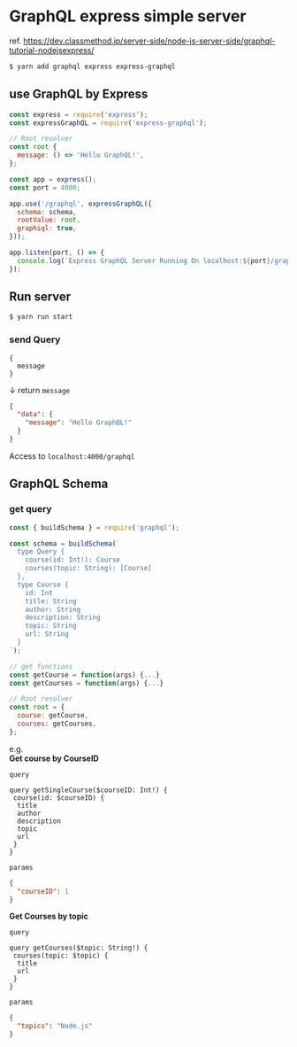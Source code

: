 # GraphQL express simple server

ref. https://dev.classmethod.jp/server-side/node-js-server-side/graphql-tutorial-nodejsexpress/

```sh
$ yarn add graphql express express-graphql
```

## use GraphQL by Express

```javascript
const express = require('express');
const expressGraphQL = require('express-graphql');

// Root resolver
const root {
  message: () => 'Hello GraphQL!',
};

const app = express();
const port = 4000;

app.use('/graphql', expressGraphQL({
  schema: schema,
  rootValue: root,
  graphiql: true,
}));

app.listen(port, () => {
  console.log(`Express GraphQL Server Running On localhost:${port}/graphql`);
});
```

## Run server

```sh
$ yarn run start
```

### send Query

```query
{
  message
}
```

↓ return `message`

```json
{
  "data": {
    "message": "Hello GraphQL!"
  }
}
```

Access to `localhost:4000/graphql`

## GraphQL Schema

### get query

```js
const { buildSchema } = require('graphql');

const schema = buildSchema(`
  type Query {
    course(id: Int!): Course
    courses(topic: String): [Course]
  },
  type Course {
    id: Int
    title: String
    author: String
    description: String
    topic: String
    url: String
  }
`);

// get functions 
const getCourse = function(args) {...}
const getCourses = function(args) {...}

// Root resolver
const root = {
  course: getCourse,
  courses: getCourses,
};
```

e.g.  
**Get course by CourseID**

`query`
```query
query getSingleCourse($courseID: Int!) {
 course(id: $courseID) {
  title
  author
  description
  topic
  url
 }
}
```
`params`
```json
{
  "courseID": 1
}
```

**Get Courses by topic**

`query`
```query
query getCourses($topic: String!) {
 courses(topic: $topic) {
  title
  url
 }
}
```
`params`
```json
{
  "topics": "Node.js"
}
```
